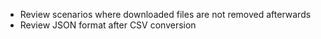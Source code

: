- Review scenarios where downloaded files are not removed afterwards
- Review JSON format after CSV conversion